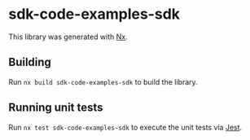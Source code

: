 # sdk-code-examples-sdk

This library was generated with [Nx](https://nx.dev).

## Building

Run `nx build sdk-code-examples-sdk` to build the library.

## Running unit tests

Run `nx test sdk-code-examples-sdk` to execute the unit tests via [Jest](https://jestjs.io).
